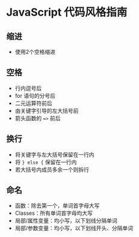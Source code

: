 ﻿# JavaScript 代码风格指南
## 缩进
- 使用2个空格缩进
## 空格
- 行内逗号后
- for 语句的分号后
- 二元运算符前后
- 由关键字引导的左大括号前
- 箭头函数的 `=>` 前后
## 换行
- 将关键字与左大括号保留在一行内
- 将 `} else {` 保留在一行内
- 若大括号内成员多余一个则拆行
## 命名
- 函数：除去第一个，单词首字母大写
- Classes：所有单词首字母均大写
- 局部/属性变量：均小写，以下划线分隔单词
- 局部/参数变量：均小写，以下划线开头、分隔单词
